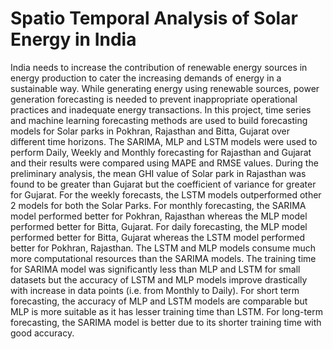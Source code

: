 # Spatio Temporal Analysis of Solar Energy in India

India needs to increase the contribution of renewable energy sources in energy production to cater the increasing demands of energy in a sustainable way. While generating energy using renewable sources, power generation forecasting is needed to prevent inappropriate operational practices and inadequate energy transactions. In this project, time series and machine learning forecasting methods are used to build forecasting models for Solar parks in Pokhran, Rajasthan and Bitta, Gujarat over different time horizons. The SARIMA, MLP and LSTM models were used to perform Daily, Weekly and Monthly forecasting for Rajasthan and Gujarat and their results were compared using MAPE and RMSE values. During the preliminary analysis, the mean GHI value of Solar park in Rajasthan was found to be greater than Gujarat but the coefficient of variance for greater for Gujarat. For the weekly forecasts, the LSTM models outperformed other 2 models for both the Solar Parks. For monthly forecasting, the SARIMA model performed better for Pokhran, Rajasthan whereas the MLP model performed better for Bitta, Gujarat. For daily forecasting, the MLP model performed better for Bitta, Gujarat whereas the LSTM model performed better for Pokhran, Rajasthan. The LSTM and MLP models consume much more computational resources than the SARIMA models. The training time for SARIMA model was significantly less than MLP and LSTM for small datasets but the accuracy of LSTM and MLP models improve drastically with increase in data points (i.e. from Monthly to Daily). For short term forecasting, the accuracy of MLP and LSTM models are comparable but MLP is more suitable as it has lesser training time than LSTM. For long-term forecasting, the SARIMA model is better due to its shorter training time with good accuracy.
